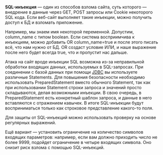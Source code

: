 **SQL-инъекция** — один из способов взлома сайта, суть которого — внедрение в данные через GET, POST запросы или Cookie некоторого SQL кода. Если веб-сайт выполняет такие инъекции, можно получить доступ к БД и взломать приложение.

Например, мы знаем имя некоторой переменной. Допустим, column_name с типом boolean. Если система восприимчива к инъекциям, можно добавить OR column_name=true и после этого писать всё, что нам нужно от БД. OR создаст условие ИЛИ, и наше выражение после него будет всегда true, что и пропустит нас дальше.

Атака на сайт вроде инъекции SQL возможна из-за неправильной обработки входящих данных, используемых в SQL-запросах. При соединении с базой данных при помощи [JDBC](https://javarush.ru/groups/posts/2172-jdbc-ili-s-chego-vsje-nachinaetsja) вы используете различные Statements. Для повышения безопасности необходимо использовать PreparedStatement вместо обычного Statement, так как при использовании Statement строки запроса и значений просто складываются, делая возможными инъекции. В свою очередь, в PreparedStatement есть конкретный шаблон запроса, и данные в него вставляются с отражением кавычек. В итоге SQL-инъекции будут восприниматься только как строковое представление какого-то поля.

Для защиты от SQL-инъекций можно использовать проверку на основе регулярных выражений.

Ещё вариант — установить ограничение на количество символов входящих параметров: например, если вам должно приходить число не более 9999, подойдет ограничение в четыре входящих символа. Оно снизит риск взлома с помощью SQL-инъекций.